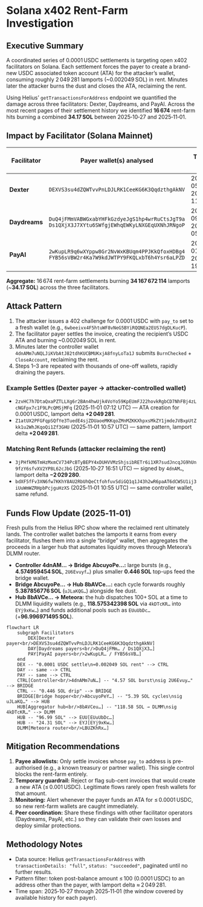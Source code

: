 # Solana x402 Rent-Farm Investigation  
  
## Executive Summary  
  
A coordinated series of 0.0001 USDC settlements is targeting open x402 facilitators on Solana. Each settlement forces the payer to create a brand-new USDC associated token account (ATA) for the attacker’s wallet, consuming roughly 2 049 281 lamports (~0.002049 SOL) in rent. Minutes later the attacker burns the dust and closes the ATA, reclaiming the rent.  
  
Using Helius’ `getTransactionsForAddress` endpoint we quantified the damage across three facilitators: Dexter, Daydreams, and PayAI. Across the most recent pages of their settlement history we identified **16 674** rent-farm hits burning a combined **34.17 SOL** between 2025‑10‑27 and 2025‑11‑01.  
  
## Impact by Facilitator (Solana Mainnet)  
  
| Facilitator | Payer wallet(s) analysed | Time span (UTC) | Rent-farm settles | Lamports burned | SOL burned (≈) | Unique recipient wallets |  
|-------------|--------------------------|-----------------|-------------------|-----------------|---------------|--------------------------|  
| **Dexter** | `DEXVS3su4dZQWTvvPnLDJLRK1CeeKG6K3QqdzthgAkNV` | 2025‑10‑27 05:32:57 → 2025‑11‑01 11:51:06 | **824** | **1 688 607 544** | **1.6886** | 417 |  
| **Daydreams** | `DuQ4jFMmVABWGxabYHFkGzdyeJgS1hp4wrRuCtsJgT9a`<br>`Ds1QXjX3J7XYtu6SWfgjEWhqEWKyLNXGEqUXNhJRNgoP` | 2025‑10‑27 09:09:12 → 2025‑11‑01 05:34:59 | **4 927** | **10 096 808 487** | **10.0968** | 3 194 |  
| **PayAI** | `2wKupLR9q6wXYppw8Gr2NvWxKBUqm4PPJKkQfoxHDBg4`<br>`FYB56sVBW2r4Ka7W9kdJWTPY9FKQLxbT6h4Ysr6aLPZD` | 2025‑10‑27 01:02:20 → 2025‑10‑29 19:41:04 | **10 923** | **22 382 257 083** | **22.3823** | 8 996 |  
  
**Aggregate:** 16 674 rent-farm settlements burning **34 167 672 114** lamports (~**34.17 SOL**) across the three facilitators.  
  
## Attack Pattern  
  
1. The attacker issues a 402 challenge for 0.0001 USDC with `pay_to` set to a fresh wallet (e.g., `6wbeeivx4F5htuWF8vNeG5BYiRQQNEa2EUS7dgDLKucP`).  
2. The facilitator payer settles the invoice, creating the recipient’s USDC ATA and burning ~0.002049 SOL in rent.  
3. Minutes later the controller wallet `4dnAMm7uNQLJiKVbAtJ82tdhKUCBMUKxjA8fnyLoTa1J` submits `BurnChecked` + `CloseAccount`, reclaiming the rent.  
4. Steps 1–3 are repeated with thousands of one-off wallets, rapidly draining the payers.  
  
### Example Settles (Dexter payer → attacker-controlled wallet)  
  
- `2zvHC7h7DtaQxaPZTLLXg6r2BAn4hwUjk4VoYo59KpEUmFJ22hovkRgbCD7NhFBj4zLcNGFpx7c1F9LPcQMSjMFq` (2025‑11‑01 07:12 UTC) — ATA creation for 0.0001 USDC, lamport delta **+2 049 281**.  
- `Z1atUX2PFGFqpSQfYe3TuedE4sjZDUaoeMKKqoZMnMZKKXhpxsMkZY1jmdeJVBxpUtZkk1u2WhJKqoQi1Zf3GHU` (2025‑11‑01 10:57 UTC) — same pattern, lamport delta **+2 049 281**.  
  
### Matching Rent Refunds (attacker reclaiming the rent)  
  
- `3jPHfkM6TmHzMxmCV734PcBTyBEPY4xDUHVVMzShjsibRETr6i1XR7sudJncqJG9hUn9fzY6sfvXV2YP8L62cJbG` (2025‑10‑27 16:51 UTC) — signed by `4dnAM…`, lamport delta **−2 029 280**.  
- `bdXF5fFv3XN6fw7KKhY8AU2RbUhQeCtfohfuvSdiGQ1q1J43h2wR6paAT6dCW5U1ij3iUuWmWZRHpbPcjguHzXS` (2025‑11‑01 10:55 UTC) — same controller wallet, same refund.  
  
## Funds Flow Update (2025‑11‑01)  
  
Fresh pulls from the Helius RPC show where the reclaimed rent ultimately lands. The controller wallet batches the lamports it earns from every facilitator, flushes them into a single “bridge” wallet, then aggregates the proceeds in a larger hub that automates liquidity moves through Meteora’s DLMM router.  
  
- **Controller 4dnAM… → Bridge AbcuyoPe…:** large bursts (e.g., **4.574959454 SOL**, `2U6Evuyf…`) plus smaller **0.446 SOL** top-ups feed the bridge wallet.  
- **Bridge AbcuyoPe… → Hub 8bAVCe…:** each cycle forwards roughly **5.387856776 SOL** (`uJLaKQG…`) alongside fee dust.  
- **Hub 8bAVCe… → Meteora:** the hub dispatches 100+ SOL at a time to DLMM liquidity wallets (e.g., **118.575342398 SOL** via `4kDTcKR…` into `EYj9xKw…`) and funds additional pools such as `EUuUbDc…` (+**96.996971495 SOL**).  
  
```mermaid
flowchart LR
    subgraph Facilitators
        DEX[Dexter payer<br/>DEXVS3su4dZQWTvvPnLDJLRK1CeeKG6K3QqdzthgAkNV]
        DAY[Daydreams payers<br/>DuQ4jFMm… / Ds1QXjX3…]
        PAY[PayAI payers<br/>2wKupLR… / FYB56sVB…]
    end
    DEX -- "0.0001 USDC settle\n≈0.002049 SOL rent" --> CTRL
    DAY -- same --> CTRL
    PAY -- same --> CTRL
    CTRL[Controller<br/>4dnAMm7uN…] -- "4.57 SOL burst\nsig 2U6Evuy…" --> BRIDGE
    CTRL -- "0.446 SOL drip" --> BRIDGE
    BRIDGE[Bridge hopper<br/>AbcuyoPeY…] -- "5.39 SOL cycles\nsig uJLaKQ…" --> HUB
    HUB[Aggregator hub<br/>8bAVCeu…] -- "118.58 SOL → DLMM\nsig 4kDTcKR…" --> DLMM
    HUB -- "96.99 SOL" --> EUU[EUuUbDc…]
    HUB -- "24.31 SOL" --> EYJ[EYj9xKw…]
    DLMM[Meteora router<br/>LBUZKhRx…]
```
  
## Mitigation Recommendations  
  
1. **Payee allowlists:** Only settle invoices whose `pay_to` address is pre-authorised (e.g., a known treasury or partner wallet). This single control blocks the rent-farm entirely.  
2. **Temporary guardrail:** Reject or flag sub-cent invoices that would create a new ATA (≤ 0.001 USDC). Legitimate flows rarely open fresh wallets for that amount.  
3. **Monitoring:** Alert whenever the payer funds an ATA for ≤ 0.0001 USDC, so new rent-farm wallets are caught immediately.  
4. **Peer coordination:** Share these findings with other facilitator operators (Daydreams, PayAI, etc.) so they can validate their own losses and deploy similar protections.  
  
## Methodology Notes  
  
- Data source: Helius `getTransactionsForAddress` with `transactionDetails: "full"`, `status: "succeeded"`, paginated until no further results.  
- Pattern filter: token post-balance amount ≤ 100 (0.0001 USDC) to an address other than the payer, with lamport delta ≈ 2 049 281.  
- Time span: 2025‑10‑27 through 2025‑11‑01 (the window covered by available history for each payer).  
